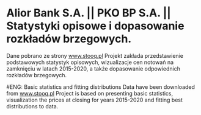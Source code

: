 # Alior Bank S.A. || PKO BP S.A. || Statystyki opisowe i dopasowanie rozkładów brzegowych.

Dane pobrano ze strony www.stooq.pl 
Projekt zakłada przedstawienie podstawowych statystyk opisowych, wizualizacje cen notowań na zamknięciu
w latach 2015-2020, a także dopasowanie odpowiednich rozkładów brzegowych.

#ENG: Basic statistics and fitting distributions
Data have been downloaded from www.stooq.pl
Project is based on presenting basic statistics, visualization the prices at closing for years 2015-2020
and fitting best distributions to data.